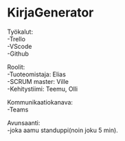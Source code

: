 # KirjaGenerator

Työkalut:<br/>
  -Trello <br/>
  -VScode <br/>
  -Github 

Roolit:<br/>
  -Tuoteomistaja: Elias <br/>
  -SCRUM master: Ville <br/>
  -Kehitystiimi: Teemu, Olli 


Kommunikaatiokanava: <br/>
  -Teams 
  
Avunsaanti:<br/>
  -joka aamu standuppi(noin joku 5 min). 

